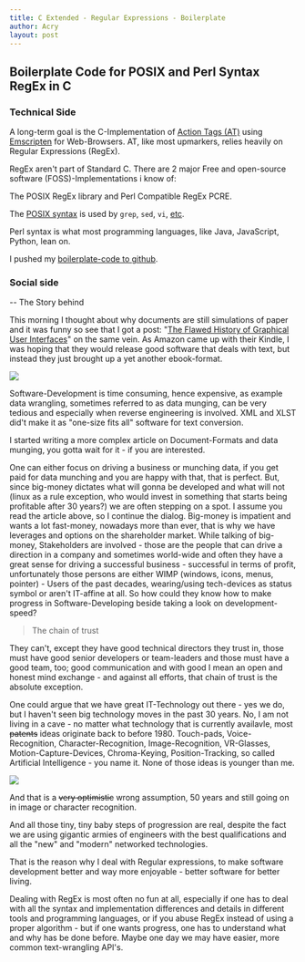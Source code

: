 ```yaml
---
title: C Extended - Regular Expressions - Boilerplate
author: Acry
layout: post
---
```


## Boilerplate Code for POSIX and Perl Syntax RegEx in C

### Technical Side

A long-term goal is the C-Implementation of [Action Tags (AT)](/action_tags.html) using [Emscripten](2019/07/29/Emscripten_update.md) for Web-Browsers. AT, like most upmarkers, relies heavily on Regular Expressions  (RegEx).

RegEx aren't part of Standard C. There are 2 major Free and open-source software (FOSS)-Implementations i know of:

The POSIX RegEx library and Perl Compatible RegEx PCRE.

The [POSIX syntax](https://www.regular-expressions.info/posix.html) is used by `grep`, `sed`, `vi`, [etc](https://www.regular-expressions.info/gnu.html).

Perl syntax is what most programming languages, like Java, JavaScript, Python, lean on. 

I pushed my [boilerplate-code to github](https://github.com/Acry/C-RegEx).


### Social side

-- The Story behind



This morning I thought about why documents are still simulations of paper and it was funny so see that I got a post: "[The Flawed History of Graphical User Interfaces](https://medium.com/s/story/lets-pretend-this-never-happened-8abf0bc9648c)" on the same vein. As Amazon came up with their Kindle, I was hoping that they would release good software that deals with text, but instead they just brought up a yet another ebook-format.

![](2019/08/15/2019-08-15/dt141012.jpg)

Software-Development is time consuming, hence expensive, as example data wrangling, sometimes referred to as data munging, can be very tedious and especially when reverse engineering is involved. XML and XLST did't make it as "one-size fits all" software for text conversion.

I started writing a more complex article on Document-Formats and data munging, you gotta wait for it - if you are interested.

One can either focus on driving a business or munching data, if you get paid for data munching and you are happy with that, that is perfect. But, since big-money dictates what will gonna be developed and what will not (linux as a rule exception, who would invest in something that starts being profitable after 30 years?) we are often stepping on a spot. I assume you read the article above, so I continue the dialog. Big-money is impatient and wants a lot fast-money, nowadays more than ever, that is why we have leverages and options on the shareholder market. While talking of big-money, Stakeholders are involved - those are the people that can drive a direction in a company and sometimes world-wide and often they have a great sense for driving a successful business - successful in terms of profit, unfortunately those persons are either WIMP (windows, icons, menus, pointer) - Users of the past decades, wearing/using tech-devices as status symbol or aren't IT-affine at all. So how could they know how to make progress in Software-Developing beside taking a look on development-speed?

> The chain of trust

They can't, except they have good technical directors they trust in, those must have good senior developers or team-leaders and those must have a good team, too; good communication and with good I mean an open and honest mind exchange - and against all efforts, that chain of trust is the absolute exception.

One could argue that we have great IT-Technology out there - yes we do, but I haven't seen big technology moves in the past 30 years. No, I am not living in a cave - no matter what technology that is currently availavle, most ~~patents~~ ideas originate back to before 1980. Touch-pads, Voice-Recognition, Character-Recognition, Image-Recognition, VR-Glasses, Motion-Capture-Devices, Chroma-Keying, Position-Tracking, so called Artificial Intelligence - you name it. None of those ideas is younger than me.

![](2019/08/15/2019-08-15/tasks.png)

And that is a ~~very optimistic~~ wrong assumption, 50 years and still going on in image or character recognition.

And all those tiny, tiny baby steps of progression are real, despite the fact we are using gigantic armies of engineers with the best qualifications and all the "new" and "modern" networked technologies.

That is the reason why I deal with Regular expressions, to make software development better and way more enjoyable - better software for better living.

Dealing with RegEx is most often no fun at all, especially if one has to deal with all the syntax and implementation differences and details in different tools and programming languages, or if you abuse RegEx instead of using a proper algorithm - but if one wants progress, one has to understand what and why has be done before. Maybe one day we may have easier, more common text-wrangling API's.
